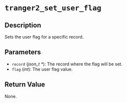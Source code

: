 # `tranger2_set_user_flag`

## Description
Sets the user flag for a specific record.

## Parameters
- `record` (*json_t \**): The record where the flag will be set.
- `flag` (*int*): The user flag value.

## Return Value
None.
